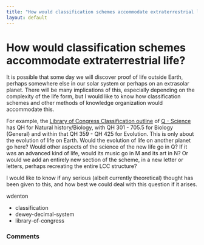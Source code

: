 ```yaml
---
title: "How would classification schemes accommodate extraterrestrial life?"
layout: default
---
```

How would classification schemes accommodate extraterrestrial life?
=====================
It is possible that some day we will discover proof of life outside
Earth, perhaps somewhere else in our solar system or perhaps on an
extrasolar planet. There will be many implications of this, especially
depending on the complexity of the life form, but I would like to know
how classification schemes and other methods of knowledge organization
would accommodate this.

For example, the [Library of Congress Classification
outline](http://www.loc.gov/catdir/cpso/lcco/) of [Q -
Science](http://www.loc.gov/aba/cataloging/classification/lcco/lcco_q.pdf)
has QH for Natural history/Biology, with QH 301 - 705.5 for Biology
(General) and within that QH 359 - QH 425 for Evolution. This is only
about the evolution of life on Earth. Would the evolution of life on
another planet go here? Would other aspects of the science of the new
life go in Q? If it was an advanced kind of life, would its music go in
M and its art in N? Or would we add an entirely new section of the
scheme, in a new letter or letters, perhaps recreating the entire LCC
structure?

I would like to know if any serious (albeit currently theoretical)
thought has been given to this, and how best we could deal with this
question if it arises.

wdenton

<ul class="tags"><li class="tag">classification</li><li class="tag">dewey-decimal-system</li><li class="tag">library-of-congress</li></ul>

### Comments ###


